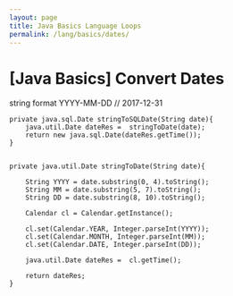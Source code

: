 ```yaml
---
layout: page
title: Java Basics Language Loops
permalink: /lang/basics/dates/
---
```


# [Java Basics] Convert Dates


string format YYYY-MM-DD // 2017-12-31



    private java.sql.Date stringToSQLDate(String date){
        java.util.Date dateRes =  stringToDate(date);
        return new java.sql.Date(dateRes.getTime());
    }


    private java.util.Date stringToDate(String date){

        String YYYY = date.substring(0, 4).toString();
        String MM = date.substring(5, 7).toString();
        String DD = date.substring(8, 10).toString();

        Calendar cl = Calendar.getInstance();

        cl.set(Calendar.YEAR, Integer.parseInt(YYYY));
        cl.set(Calendar.MONTH, Integer.parseInt(MM));
        cl.set(Calendar.DATE, Integer.parseInt(DD));

        java.util.Date dateRes =  cl.getTime();

        return dateRes;
    }
